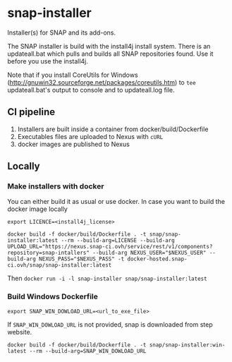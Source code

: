 # snap-installer

Installer(s) for SNAP and its add-ons.

The SNAP installer is build with the install4j install system.
There is an updateall.bat which pulls and builds all SNAP repositories found.
Use it before you use the install4j.

Note that if you install CoreUtils for Windows (http://gnuwin32.sourceforge.net/packages/coreutils.htm)
to ``tee`` updateall.bat's output to console and to updateall.log file.

## CI pipeline

1. Installers are built inside a container from docker/build/Dockerfile 
2. Executables files are uploaded to Nexus with `cURL`
3. docker images are published to Nexus

## Locally

### Make installers with docker

You can either build it as usual or use docker.
In case you want to build the docker image locally

`export LICENCE=<install4j_license>`

`docker build -f docker/build/Dockerfile . -t snap/snap-installer:latest --rm --build-arg=LICENSE --build-arg UPLOAD_URL="https://nexus.snap-ci.ovh/service/rest/v1/components?repository=snap-intallers" --build-arg NEXUS_USER="$NEXUS_USER" --build-arg NEXUS_PASS="$NEXUS_PASS" -t docker-hosted.snap-ci.ovh/snap/snap-installer:latest`

Then `docker run -i -l snap-installer snap/snap-installer:latest`

### Build Windows Dockerfile

`export SNAP_WIN_DOWLOAD_URL=<url_to_exe_file>`

If `SNAP_WIN_DOWLOAD_URL` is not provided, snap is downloaded from step website.

`docker build -f docker/build/Dockerfile . -t snap/snap-installer:win-latest --rm --build-arg=SNAP_WIN_DOWLOAD_URL`